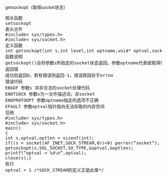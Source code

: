 getsockopt（取得socket状态）
<pre>相关函数
setsockopt
表头文件
#include< sys/types.h>
#include< sys/socket.h>
定义函数
int getsockopt(int s,int level,int optname,void* optval,socklen_t* optlen);
函数说明
getsockopt()会将参数s所指定的socket状态返回。参数optname代表欲取得何种选项状态，而参数optval则指向欲保存结果的内存地址，参数optlen则为该空间的大小。参数level、optname请参考setsockopt()。
返回值
成功则返回0，若有错误则返回-1，错误原因存于errno
错误代码
EBADF 参数s 并非合法的socket处理代码
ENOTSOCK 参数s为一文件描述词，非socket
ENOPROTOOPT 参数optname指定的选项不正确
EFAULT 参数optval指针指向无法存取的内存空间
范例
#include< sys/types.h>
#include< sys/socket.h>
main()
{
int s,optval,optlen = sizeof(int);
if((s = socket(AF_INET,SOCK_STREAM,0))<0) perror(“socket”);
getsockopt(s,SOL_SOCKET,SO_TYPE,&optval,&optlen);
printf(“optval = %d\n”,optval);
close(s);}
执行
optval = 1 /*SOCK_STREAM的定义正是此值*/</pre>